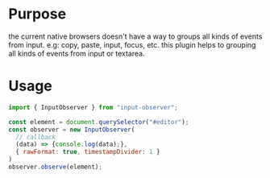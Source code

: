 # Purpose
the current native browsers doesn't have a way to groups all kinds of events from input. e.g: copy, paste, input, focus, etc. this plugin helps to grouping all kinds of events from input or textarea.

# Usage
``` javascript
import { InputObserver } from "input-observer";

const element = document.querySelector("#editor");
const observer = new InputObserver(
  // callback
  (data) => {console.log(data);},
  { rawFormat: true, timestampDivider: 1 }
)
observer.observe(element);
```

